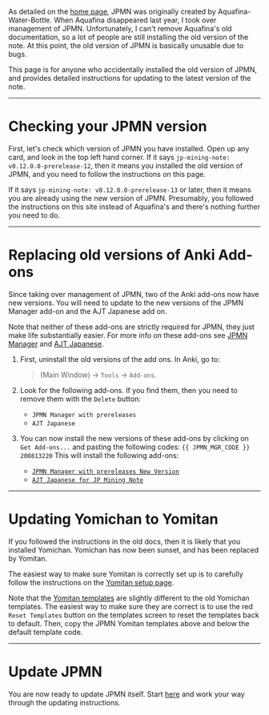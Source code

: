 As detailed on the [home page](index.md), JPMN was originally created by
Aquafina-Water-Bottle. When Aquafina disappeared last year, I took over management
of JPMN. Unfortunately, I can't remove Aquafina's old documentation, so a lot
of people are still installing the old version of the note. At this point, the
old version of JPMN is basically unusable due to bugs.

This page is for anyone who accidentally installed the old version of JPMN, and
provides detailed instructions for updating to the latest version of the note.

---

# Checking your JPMN version

First, let's check which version of JPMN you have installed. Open up any card,
and look in the top left hand corner. If it says `jp-mining-note: v0.12.0.0-prerelease-12`,
then it means you installed the old version of JPMN, and you need to follow the
instructions on this page.

If it says `jp-mining-note: v0.12.0.0-prerelease-13` or later, then it means
you are already using the new version of JPMN. Presumably, you followed the
instructions on this site instead of Aquafina's and there's nothing further
you need to do.

---

# Replacing old versions of Anki Add-ons

Since taking over management of JPMN, two of the Anki add-ons now have new
versions. You will need to update to the new versions of the JPMN Manager add-on
and the AJT Japanese add on.

Note that neither of these add-ons are strictly required for JPMN, they just
make life substantially easier. For more info on these add-ons see
[JPMN Manager](setup.md#installing-jp-mining-note) and [AJT Japanese](setupanki.md#ajt-japanese).


1. First, uninstall the old versions of the add ons. In Anki, go to:

    > (Main Window) →  `Tools` →  `Add-ons`.

1. Look for the following add-ons. If you find them, then you need to remove
    them with the `Delete` button:
    - `JPMN Manager with prereleases`
    - `AJT Japanese`

1. You can now install the new versions of these add-ons by clicking on `Get Add-ons...`
    and pasting the following codes:
        ```
        {{ JPMN_MGR_CODE }} 200813220
        ```
    This will install the following add-ons:
    - [`JPMN Manager with prereleases New Version`](https://ankiweb.net/shared/info/301910299)
    - [`AJT Japanese for JP Mining Note`](https://ankiweb.net/shared/info/200813220)

---

# Updating Yomichan to Yomitan
If you followed the instructions in the old docs, then it is likely that you
installed Yomichan. Yomichan has now been sunset, and has been replaced by
Yomitan.

The easiest way to make sure Yomitan is correctly set up is to carefully follow
the instructions on the [Yomitan setup page](setupyomichan.md).

Note that the [Yomitan templates](setupyomichan.md#yomichan-templates) are
slightly different to the old Yomichan templates. The easiest way to make sure
they are correct is to use the red `Reset Templates` button on the templates screen
to reset the templates back to default. Then, copy the JPMN Yomitan templates
above and below the default template code.

---

# Update JPMN

You are now ready to update JPMN itself. Start [here](updating.md) and work
your way through the updating instructions.

